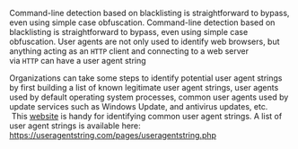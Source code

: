 Command-line detection based on blacklisting is straightforward to bypass, even using simple case obfuscation.
Command-line detection based on blacklisting is straightforward to bypass, even using simple case obfuscation.
User agents are not only used to identify web browsers, but anything acting as an `HTTP` client and connecting to a web server via `HTTP` can have a user agent string

Organizations can take some steps to identify potential user agent strings by first building a list of known legitimate user agent strings, user agents used by default operating system processes, common user agents used by update services such as Windows Update, and antivirus updates, etc.
 This [website](http://useragentstring.com/index.php) is handy for identifying common user agent strings. A list of user agent strings is available here: https://useragentstring.com/pages/useragentstring.php


